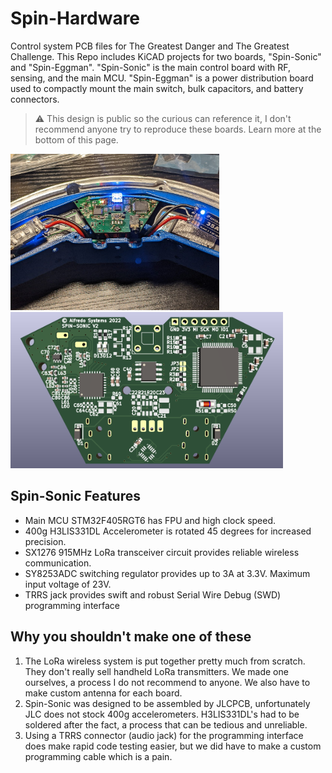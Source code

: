 # Spin-Hardware
Control system PCB files for The Greatest Danger and The Greatest Challenge. This Repo includes KiCAD projects for two boards, "Spin-Sonic" and "Spin-Eggman". "Spin-Sonic" is the main control board with RF, sensing, and the main MCU. "Spin-Eggman" is a power distribution board used to compactly mount the main switch, bulk capacitors, and battery connectors.

> ⚠️ This design is public so the curious can reference it, I don't recommend anyone try to reproduce these boards. Learn more at the bottom of this page.

<p align="">
<img src="TGD-Electronics.jpg"  height="250px"><img src="Spin-Sonic-PCB.png"  height="250px">
</p>

## Spin-Sonic Features
* Main MCU STM32F405RGT6 has FPU and high clock speed.
* 400g H3LIS331DL Accelerometer is rotated 45 degrees for increased precision.
* SX1276 915MHz LoRa transceiver circuit provides reliable wireless communication.
* SY8253ADC switching regulator provides up to 3A at 3.3V. Maximum input voltage of 23V. 
* TRRS jack provides swift and robust Serial Wire Debug (SWD) programming interface

## Why you shouldn't make one of these
1. The LoRa wireless system is put together pretty much from scratch. They don't really sell handheld LoRa transmitters. We made one ourselves, a process I do not recommend to anyone. We also have to make custom antenna for each board.
2. Spin-Sonic was designed to be assembled by JLCPCB, unfortunately JLC does not stock 400g accelerometers. H3LIS331DL's had to be soldered after the fact, a process that can be tedious and unreliable.
3. Using a TRRS connector (audio jack) for the programming interface does make rapid code testing easier, but we did have to make a custom programming cable which is a pain.

